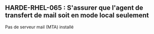 ## HARDE-RHEL-065 : S'assurer que l'agent de transfert de mail soit en mode local seulement

Pas de serveur mail  (MTA) installé

